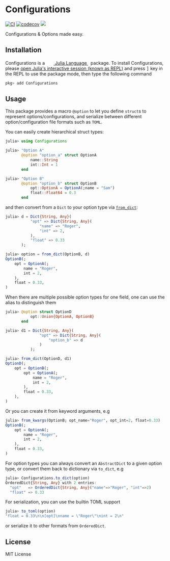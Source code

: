 # Configurations

[![CI](https://github.com/Roger-luo/Configurations.jl/workflows/CI/badge.svg)](https://github.com/Roger-luo/Configurations.jl/actions)
[![codecov](https://codecov.io/gh/Roger-luo/Configurations.jl/branch/master/graph/badge.svg?token=U604BQGRV1)](https://codecov.io/gh/Roger-luo/Configurations.jl)
[![][docs-dev-img]][docs-dev-url]

Configurations & Options made easy.

## Installation

<p>
Configurations is a &nbsp;
    <a href="https://julialang.org">
        <img src="https://raw.githubusercontent.com/JuliaLang/julia-logo-graphics/master/images/julia.ico" width="16em">
        Julia Language
    </a>
    &nbsp; package. To install Configurations,
    please <a href="https://docs.julialang.org/en/v1/manual/getting-started/">open
    Julia's interactive session (known as REPL)</a> and press <kbd>]</kbd> key in the REPL to use the package mode, then type the following command
</p>

```julia
pkg> add Configurations
```

## Usage

This package provides a macro `@option` to let you define `struct`s to represent options/configurations, and serialize between
different option/configuration file formats such as `TOML`.

You can easily create hierarchical struct types:

```julia
julia> using Configurations

julia> "Option A"
       @option "option_a" struct OptionA
           name::String
           int::Int = 1
       end

julia> "Option B"
       @option "option_b" struct OptionB
           opt::OptionA = OptionA(;name = "Sam")
           float::Float64 = 0.3
       end
```

and then convert from a `Dict` to your option type via [`from_dict`](@ref):

```julia
julia> d = Dict{String, Any}(
           "opt" => Dict{String, Any}(
               "name" => "Roger",
               "int" => 2,
           ),
           "float" => 0.33
       );

julia> option = from_dict(OptionB, d)
OptionB(;
    opt = OptionA(;
        name = "Roger",
        int = 2,
    ),
    float = 0.33,
)
```

When there are multiple possible option types for one field,
one can use the alias to distinguish them

```julia
julia> @option struct OptionD
           opt::Union{OptionA, OptionB}
       end

julia> d1 = Dict{String, Any}(
               "opt" => Dict{String, Any}(
                   "option_b" => d
               )
           );

julia> from_dict(OptionD, d1)
OptionD(;
    opt = OptionB(;
        opt = OptionA(;
            name = "Roger",
            int = 2,
        ),
        float = 0.33,
    ),
)
```

Or you can create it from keyword arguments, e.g

```julia
julia> from_kwargs(OptionB; opt_name="Roger", opt_int=2, float=0.33)
OptionB(;
    opt = OptionA(;
        name = "Roger",
        int = 2,
    ),
    float = 0.33,
)
```

For option types you can always convert an `AbstractDict` to a given option type,
or convert them back to dictionary via `to_dict`, e.g

```julia
julia> Configurations.to_dict(option)
OrderedDict{String, Any} with 2 entries:
  "opt"   => OrderedDict{String, Any}("name"=>"Roger", "int"=>2)
  "float" => 0.33
```

For serialization, you can use the builtin TOML support

```julia
julia> to_toml(option)
"float = 0.33\n\n[opt]\nname = \"Roger\"\nint = 2\n"
```

or serialize it to other formats from `OrderedDict`.

## License

MIT License

[docs-dev-img]: https://img.shields.io/badge/docs-dev-blue.svg
[docs-dev-url]: https://rogerluo.me/Configurations.jl/dev/
